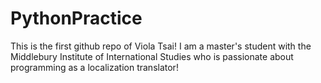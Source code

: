 # PythonPractice

This is the first github repo of Viola Tsai! I am a master's student with the Middlebury Institute of International Studies who is passionate about programming as a localization translator!

